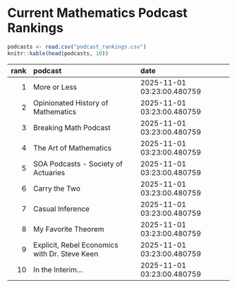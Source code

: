 # Current Mathematics Podcast Rankings


``` r
podcasts <- read.csv("podcast_rankings.csv")
knitr::kable(head(podcasts, 10))
```

| rank | podcast | date |
|---:|:---|:---|
| 1 | More or Less | 2025-11-01 03:23:00.480759 |
| 2 | Opinionated History of Mathematics | 2025-11-01 03:23:00.480759 |
| 3 | Breaking Math Podcast | 2025-11-01 03:23:00.480759 |
| 4 | The Art of Mathematics | 2025-11-01 03:23:00.480759 |
| 5 | SOA Podcasts - Society of Actuaries | 2025-11-01 03:23:00.480759 |
| 6 | Carry the Two | 2025-11-01 03:23:00.480759 |
| 7 | Casual Inference | 2025-11-01 03:23:00.480759 |
| 8 | My Favorite Theorem | 2025-11-01 03:23:00.480759 |
| 9 | Explicit, Rebel Economics with Dr. Steve Keen | 2025-11-01 03:23:00.480759 |
| 10 | In the Interim… | 2025-11-01 03:23:00.480759 |
